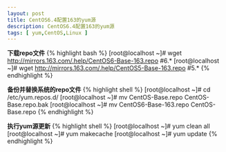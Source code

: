 ```yaml
---
layout: post
title: CentOS6.4配置163的yum源
description: CentOS6.4配置163的yum源
tags: [ yum,CentOS,Linux ]
---
```


**下载repo文件**
{% highlight bash  %}
[root@localhost ~]# wget http://mirrors.163.com/.help/CentOS6-Base-163.repo #6.*
[root@localhost ~]# wget http://mirrors.163.com/.help/CentOS5-Base-163.repo #5.*
{% endhighlight %}

**备份并替换系统的repo文件**
{% highlight shell  %}
[root@localhost ~]# cd /etc/yum.repos.d/
[root@localhost ~]# mv CentOS-Base.repo CentOS-Base.repo.bak
[root@localhost ~]# mv CentOS6-Base-163.repo CentOS-Base.repo
{% endhighlight %}

**执行yum源更新**
{% highlight shell  %}
[root@localhost ~]# yum clean all
[root@localhost ~]# yum makecache
[root@localhost ~]# yum update
{% endhighlight %}